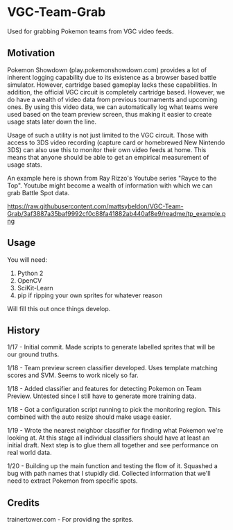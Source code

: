 # VGC-Team-Grab
Used for grabbing Pokemon teams from VGC video feeds.

## Motivation

Pokemon Showdown (play.pokemonshowdown.com) provides a lot of inherent logging capability due to its existence as a browser based battle simulator. However, cartridge based gameplay lacks these capabilities. In addition, the official VGC circuit is completely cartridge based. However, we do have a wealth of video data from previous tournaments and upcoming ones. By using this video data, we can automatically log what teams were used based on the team preview screen, thus making it easier to create usage stats later down the line.

Usage of such a utility is not just limited to the VGC circuit. Those with access to 3DS video recording (capture card or homebrewed New Nintendo 3DS) can also use this to monitor their own video feeds at home. This means that anyone should be able to get an empirical measurement of usage stats.

An example here is shown from Ray Rizzo's Youtube series "Rayce to the Top". Youtube might become a wealth of information with which we can grab Battle Spot data.

https://raw.githubusercontent.com/mattsybeldon/VGC-Team-Grab/3af3887a35baf9992cf0c88fa41882ab440af8e9/readme/tp_example.png

## Usage

You will need:

1. Python 2
2. OpenCV
3. SciKit-Learn
4. pip if ripping your own sprites for whatever reason

Will fill this out once things develop.

## History

1/17 - Initial commit. Made scripts to generate labelled sprites that will be our ground truths.

1/18 - Team preview screen classifier developed. Uses template matching scores and SVM. Seems to work nicely so far.

1/18 - Added classifier and features for detecting Pokemon on Team Preview. Untested since I still have to generate more training data.

1/18 - Got a configuration script running to pick the monitoring region. This combined with the auto resize should make usage easier.

1/19 - Wrote the nearest neighbor classifier for finding what Pokemon we're looking at. At this stage all individual classifiers should have at least an initial draft. Next step is to glue them all together and see performance on real world data.

1/20 - Building up the main function and testing the flow of it. Squashed a bug with path names that I stupidly did. Collected information that we'll need to extract Pokemon from specific spots.

## Credits
trainertower.com - For providing the sprites.
